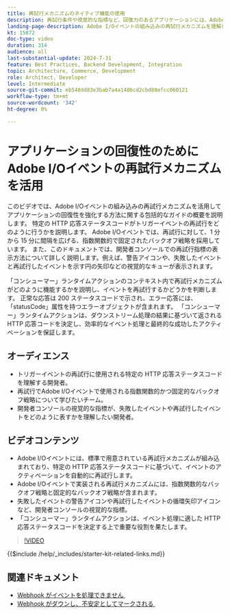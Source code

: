 ```yaml
---
title: 再試行メカニズムのネイティブ機能の使用
description: 再試行条件や視覚的な指標など、回復力のあるアプリケーションには、Adobe I/Oイベントの再試行メカニズムを活用します。
landing-page-description: Adobe I/Oイベントの組み込みの再試行メカニズムを理解し、利用して、アプリケーションの回復性を高め、イベントのアクティベーションを効果的に管理します。
kt: 15872
doc-type: video
duration: 314
audience: all
last-substantial-update: 2024-7-31
feature: Best Practices, Backend Development, Integration
topic: Architecture, Commerce, Development
role: Architect, Developer
level: Intermediate
source-git-commit: eb548dd83e3bab7a4a1486cd2cbd88efcc060121
workflow-type: tm+mt
source-wordcount: '342'
ht-degree: 0%

---
```


# アプリケーションの回復性のためにAdobe I/Oイベントの再試行メカニズムを活用

このビデオでは、Adobe I/Oイベントの組み込みの再試行メカニズムを活用してアプリケーションの回復性を強化する方法に関する包括的なガイドの概要を説明します。 特定の HTTP 応答ステータスコードがトリガーイベントの再試行をどのように行うかを説明します。 Adobe I/Oイベントでは、再試行に対して、1 分から 15 分に間隔を広げる、指数関数的で固定されたバックオフ戦略を採用しています。 また、このドキュメントでは、開発者コンソールでの再試行指標の表示方法について詳しく説明します。例えば、警告アイコンや、失敗したイベントと再試行したイベントを示す円の矢印などの視覚的なキューが表示されます。

「コンシューマー」ランタイムアクションのコンテキスト内で再試行メカニズムがどのように機能するかを説明し、イベントを再試行するかどうかを判断します。 正常な応答は 200 ステータスコードで示され、エラー応答には、「statusCode」属性を持つエラーオブジェクトが含まれます。 「コンシューマー」ランタイムアクションは、ダウンストリーム処理の結果に基づいて返される HTTP 応答コードを決定し、効率的なイベント処理と最終的な成功したアクティベーションを保証します。

## オーディエンス

* トリガーイベントの再試行に使用される特定の HTTP 応答ステータスコードを理解する開発者。
* 再試行でAdobe I/Oイベントで使用される指数関数的かつ固定的なバックオフ戦略について学びたいチーム。
* 開発者コンソールの視覚的な指標が、失敗したイベントや再試行したイベントをどのように表すかを理解したい開発者。

## ビデオコンテンツ

* Adobe I/Oイベントには、標準で用意されている再試行メカニズムが組み込まれており、特定の HTTP 応答ステータスコードに基づいて、イベントのアクティベーションを自動的に再試行します。
* Adobe I/Oイベントで実装される再試行メカニズムには、指数関数的なバックオフ戦略と固定的なバックオフ戦略が含まれます。
* 失敗したイベントの警告アイコンや再試行したイベントの循環矢印アイコンなど、開発者コンソールの視覚的な指標。
* 「コンシューマー」ランタイムアクションは、イベント処理に適した HTTP 応答ステータスコードを決定する上で重要な役割を果たします。

>[!VIDEO](https://video.tv.adobe.com/v/3449074?learn=on&captions=jpn)

{{$include /help/_includes/starter-kit-related-links.md}}

## 関連ドキュメント

* [Webhook がイベントを処理できません &#x200B;](https://developer.adobe.com/events/docs/support/faq/#what-happens-if-my-webhook-is-unable-to-handle-a-specific-event-but-handles-all-other-events-gracefully)
* [Webhook がダウンし、不安定としてマークされる &#x200B;](https://developer.adobe.com/events/docs/support/faq/#what-happens-if-my-webhook-is-down-why-is-my-event-registration-marked-as-unstable)
